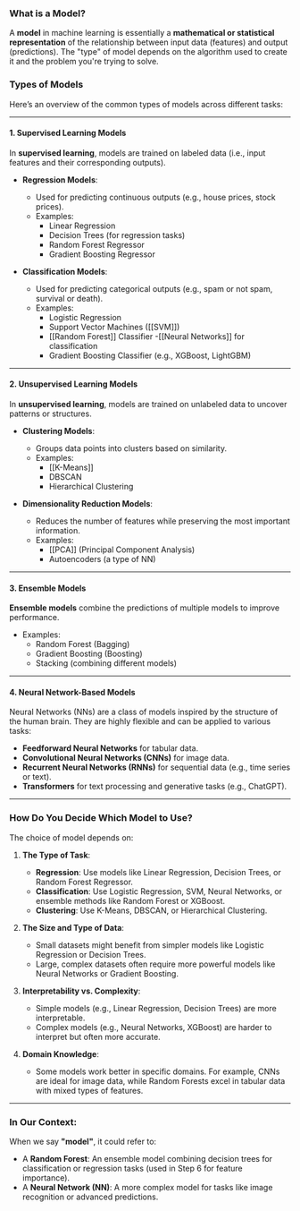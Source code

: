 ### **What is a Model?**

A **model** in machine learning is essentially a **mathematical or statistical representation** of the relationship between input data (features) and output (predictions). The "type" of model depends on the algorithm used to create it and the problem you're trying to solve.

### **Types of Models**

Here’s an overview of the common types of models across different tasks:

---

#### **1. Supervised Learning Models**

In **supervised learning**, models are trained on labeled data (i.e., input features and their corresponding outputs).

- **Regression Models**:
    
    - Used for predicting continuous outputs (e.g., house prices, stock prices).
    - Examples:
        - Linear Regression
        - Decision Trees (for regression tasks)
        - Random Forest Regressor
        - Gradient Boosting Regressor
- **Classification Models**:
    
    - Used for predicting categorical outputs (e.g., spam or not spam, survival or death).
    - Examples:
        - Logistic Regression
        - Support Vector Machines ([[SVM]])
        - [[Random Forest]] Classifier
        -[[Neural Networks]] for classification
        - Gradient Boosting Classifier (e.g., XGBoost, LightGBM)

---

#### **2. Unsupervised Learning Models**

In **unsupervised learning**, models are trained on unlabeled data to uncover patterns or structures.

- **Clustering Models**:
    
    - Groups data points into clusters based on similarity.
    - Examples:
        - [[K-Means]]
        - DBSCAN
        - Hierarchical Clustering
- **Dimensionality Reduction Models**:
    
    - Reduces the number of features while preserving the most important information.
    - Examples:
        - [[PCA]] (Principal Component Analysis)
        - Autoencoders (a type of NN)

---

#### **3. Ensemble Models**

**Ensemble models** combine the predictions of multiple models to improve performance.

- Examples:
    - Random Forest (Bagging)
    - Gradient Boosting (Boosting)
    - Stacking (combining different models)

---

#### **4. Neural Network-Based Models**

Neural Networks (NNs) are a class of models inspired by the structure of the human brain. They are highly flexible and can be applied to various tasks:

- **Feedforward Neural Networks** for tabular data.
- **Convolutional Neural Networks (CNNs)** for image data.
- **Recurrent Neural Networks (RNNs)** for sequential data (e.g., time series or text).
- **Transformers** for text processing and generative tasks (e.g., ChatGPT).

---

### **How Do You Decide Which Model to Use?**

The choice of model depends on:

1. **The Type of Task**:
    
    - **Regression**: Use models like Linear Regression, Decision Trees, or Random Forest Regressor.
    - **Classification**: Use Logistic Regression, SVM, Neural Networks, or ensemble methods like Random Forest or XGBoost.
    - **Clustering**: Use K-Means, DBSCAN, or Hierarchical Clustering.
2. **The Size and Type of Data**:
    
    - Small datasets might benefit from simpler models like Logistic Regression or Decision Trees.
    - Large, complex datasets often require more powerful models like Neural Networks or Gradient Boosting.
3. **Interpretability vs. Complexity**:
    
    - Simple models (e.g., Linear Regression, Decision Trees) are more interpretable.
    - Complex models (e.g., Neural Networks, XGBoost) are harder to interpret but often more accurate.
4. **Domain Knowledge**:
    
    - Some models work better in specific domains. For example, CNNs are ideal for image data, while Random Forests excel in tabular data with mixed types of features.

---

### **In Our Context:**

When we say **"model"**, it could refer to:

- A **Random Forest**: An ensemble model combining decision trees for classification or regression tasks (used in Step 6 for feature importance).
- A **Neural Network (NN)**: A more complex model for tasks like image recognition or advanced predictions.